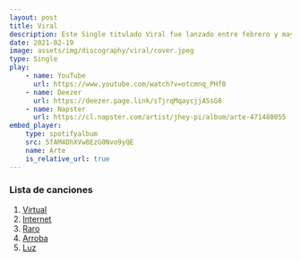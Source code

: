 ```yaml
---
layout: post
title: Viral
description: Este Single titulado Viral fue lanzado entre febrero y mayo de 2021 la producción musical contó con cincos temas promocionales Virtual, Internet, Raro, Arroba y Luz, así fue el orden de cada uno de los lanzamientos para finalizar y formar la sigla del concepto "Viral" a traves del genero Latino narra la exploración del proceso de creación musical de Jhey Pi.
date: 2021-02-19
image: assets/img/discography/viral/cover.jpeg
type: Single
play:
    - name: YouTube
      url: https://www.youtube.com/watch?v=otcmnq_PHf0
    - name: Deezer
      url: https://deezer.page.link/sTjrqMqaycjjASsG8
    - name: Napster
      url: https://cl.napster.com/artist/jhey-pi/album/arte-471480055
embed_player:
    type: spotifyalbum
    src: 5fAM4DhXVw8EzG0Nvo9yQE
    name: Arte
    is_relative_url: true
---
```


### Lista de canciones

1. <a href="https://deezer.page.link/ddVm9SLr9KQqZXMs8"> Virtual </a>
2. <a href="https://deezer.page.link/LV6ttZuP3CRLKUUa8"> Internet </a>
3. <a href="https://deezer.page.link/vQhshVyco92DhKoWA"> Raro </a>
4. <a href="https://deezer.page.link/E3N98J9WQn2UYVTe6"> Arroba </a>
5. <a href="https://deezer.page.link/X6eMADsvQAisgvk26"> Luz </a>
